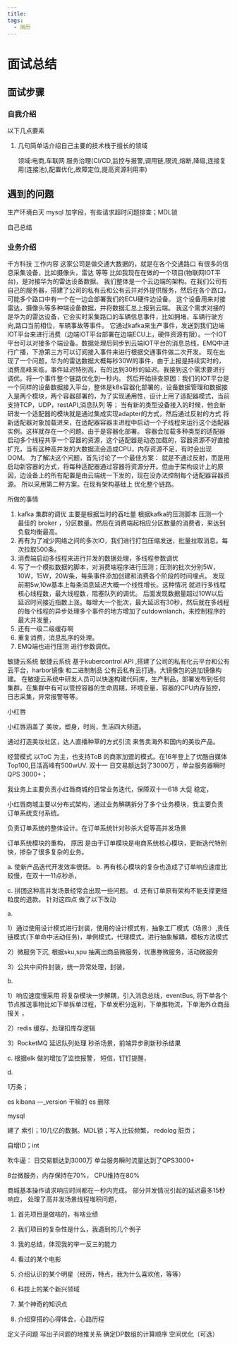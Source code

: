 ```yaml
---
title:
tags:
  - 简历
---
```



#  面试总结

## 面试步骤
### 自我介绍

以下几点要素

1. 几句简单话介绍自己主要的技术栈于擅长的领域

   领域:电商,车联网 服务治理(CI/CD,监控与报警,调用链,限流,熔断,降级,连接复用(连接池),配置优化,故障定位,提高资源利用率)



## 遇到的问题

生产环境白天 mysql 加字段，有些请求超时问题排查；MDL锁





自己总结

### 业务介绍

千方科技 工作内容 
这家公司是做交通大数据的，就是在各个交通路口 有很多的信息采集设备，比如摄像头，雷达 等等
比如我现在在做的一个项目(物联网IOT平台)，是对接华为的雷达设备数据。 我们整体是一个云边端的架构。在我们公司有
自己的服务器，搭建了公司的私有云和公有云并对外提供服务，然后在各个路口，可能多个路口中有一个在一边会部署我们的ECU硬件边设备。
这个设备用来对接雷达，摄像头等多种端设备数据，并将数据汇总上报到云端。
我这个需求对接的是华为的雷达设备，它会实时采集路口的车辆信息事件，比如拥堵，车辆行驶方向,路口当前相位，车辆事故等事件。
它通过kafka来生产事件，发送到我们边端IOT平台来进行消费（边端IOT平台部署在边端ECU上，硬件资源有限）。一个IOT平台可以对接多个端设备。数据处理后同步到云端IOT平台的消息总线，EMQ中进行广播，下游第三方可以订阅接入事件来进行根据交通事件做二次开发。
现在出现了一个问题，华为的雷达数据大概每秒30W的事件，由于上报是持续实时的，消费高峰来临，事件延迟特别高，有的达到30秒的延迟。我接到这个需求要进行调优。将一个事件整个链路优化到一秒内。
然后开始排查原因：我们的IOT平台是一个同样的设备数据接入平台，整体是k8s容器化部署的，设备数据管理和数据接入是两个模块，两个容器部署的，为了实现通用性，设计上用了适配器模式，当前支持TCP，UDP，restAPI,消息队列 等； 当有新的类型设备接入的时候，他会新研发一个适配器的模块就是通过集成实现adapter的方式，然后通过反射的方式 将新适配器对象加载进来，在适配器容器主进程中启动一个子线程来运行这个适配器实例。这样就存在一个问题。由于是容器化部署。
容器会加载多种类型的适配器启动多个线程共享一个容器的资源，这个适配器是动态加载的，容器资源不好直接扩充，当有这种高并发的大数据流会造成CPU，内存资源不足，有时会出现OOM。
为了解决这个问题，首先讨论了一个最佳方案： 就是不通过反射，而是用启动新容器的方式，将每种适配器通过容器将资源分开。但由于架构设计上的原因，边设备上的所有配置是由云端统一下发的，现在没办法控制每个适配器容器资源。
所以采用第二种方案。在现有架构基础上 优化整个链路。

所做的事情 
1.  kafka 集群的调优 主要是根据当时的吞吐量 根据kafka的压测脚本 压测一个最佳的 broker ，分区数量。然后在消费端起相应分区数量的消费者，来达到负载均衡最高。
2. 再有为了减少网络之间的多次IO，我们进行打包压缩发送，批量拉取消息。每次拉取500条。
3. 消费端启动多线程来进行并发的数据处理，多线程参数调优
4. 写了一个模拟数据的脚本，对消费端程序进行压测；压测的批次分别5W，10W，15W，20W条，每条事件添加创建和消费各个阶段的时间埋点。
发现前期5w,10w基本上每条消息延迟大概一个线性增长。这种情况 就进行多线程核心线程数，最大线程数，阻塞队列的调优。
后面发现数据量超过10W以后延迟时间接近指数上涨。每增大一个批次，最大延迟有30秒，然后就在多线程的每个线程的异步处理多个事件的地方增加了cutdownlanch，来控制程序的最大并发量，
5. 还有一级二级缓存啊
6. 重复消费，消息乱序的处理。
7. EMQ端也进行压测 进行参数调优。


敏捷云系统
敏捷云系统 基于kubercontrol API ,搭建了公司的私有化云平台和公有云平台，harbor镜像 和二进制制品 公有云私有云打通。大镜像包的追加镜像构建。
在敏捷云系统中研发人员可以快速构建代码库，生产制品，部署发布到任何集群。在集群中有可以管控容器的生命周期，环境变量，容器的CPU内存监控，日志采集，异常报警等等。

小红唇

小红唇涵盖了 美妆，塑身，时尚，生活四大频道。

通过打造美妆社区，达人直播种草的方式引流 来售卖海外和国内的美妆产品。

经营模式 以ToC 为主，也支持ToB 的商家加盟的模式。在16年登上了优酷自媒体Top100,日活高峰有500wUV. 双十一 日交易额达到了3000万 ，单台服务器瞬时QPS 3000+；



我业务上主要负责小红唇商城的日常业务迭代，保障双十一618 大促 稳定，

小红唇商城主要以分布式架构，通过业务解耦拆分了多个业务模块，我主要负责 订单系统支付系统。

负责订单系统的整体设计。在订单系统针对秒杀大促等高并发场景





订单系统模块的重构，
原因 是由于订单模块是电商系统核心模块，更新迭代特别快，掺杂了很多复杂的业务。

a. 使新产品迭代开发效率很低。
b. 再有核心模块的复杂也造成了订单响应速度比较慢，在双十一11点秒杀，

c. 拼团这种高并发场景经常会出现一些问题。
d. 还有订单原有架构不能支撑更细粒度的退款。
针对这四点 做了以下改动  

a. 

1）通过使用设计模式进行封装，使用的设计模式有，抽象工厂模式（场景:）,责任链模式(下单命中活动任务)，单例模式，代理模式，进行抽象解耦，模板方法模式

2）微服务下沉, 根据sku,spu 抽离出商品微服务，优惠券微服务，活动微服务

3）公共中间件封装，统一异常处理，封装，

b.

1）响应速度慢采用 将复杂模块一步解耦，引入消息总线，eventBus, 将下单各个节点推送事物比如下单拆单过程，下单发积分返利，下单推物流，下单海外仓商品报关 ，

2）redis 缓存，处理扣库存逻辑

3）RocketMQ 延迟队列处理 秒杀场景，前端异步刷新秒杀结果

c. 根据elk 做的增加了监控报警， 短信，钉钉提醒，

d.

1万条；

es kibana —_version 干嘛的
es 删除

mysql  

建了 索引；10几亿的数据。MDL锁；写入比较频繁， redolog 脏页；

自增ID；int





 吹牛逼：
 日交易额达到3000万 单台服务瞬时流量达到了QPS3000+

 8台微服务，内存保持在70%， CPU维持在80%

 商城基本操作请求响应时间都在一秒内完成。 部分并发情况引起的延迟最多15秒响应，
 处理了高并发场景线程堆积问题，

 1. 首先项目是做啥的，有啥业绩
 2. 我们项目的复杂性是什么，我遇到的几个例子
 3. 我的总结，体现我的举一反三的能力


 1. 看过的某个电影
 2. 介绍认识的某个明星（经历，特点，我为什么喜欢他，等等）
 3. 科技上的某个新兴领域
 4. 某个神奇的知识点
 5. 介绍穿搭的心得体会，心路历程

 定义子问题
 写出子问题的地推关系
 确定DP数组的计算顺序
 空间优化（可选）